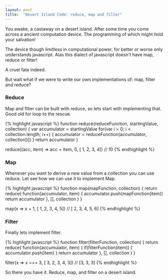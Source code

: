 ```yaml
---
layout: post
title:  "Desert Island Code: reduce, map and filter"
---
```

You awake, a castaway on a desert island. After some time you come
across a ancient computation device. The programming of which might hold your
salvation!

<!--more-->

The device though limitless in computational power, for better or worse only
understands javascript. Alas this dialect of javascript doesn't have map, reduce or
filter!

A cruel fate indeed.

But wait what if we were to write our own implementations of: map, filter and reduce?

### Reduce

Map and filter can be built with reduce, so lets start with implementing that.
Good old for loop to the rescue.

{% highlight javascript %}
function reduce(reduceFunction, startingValue, collection) {
  var accumulator = startingValue
  for(var i = 0; i < collection.length; i++) {
    accumulator = reduceFunction(accumulator, collection[i])
  }
  return accumulator
}

reduce((acc, item) => acc + item, 0, [ 1, 2, 3, 4]) // 10
{% endhighlight %}

### Map

Whenever you want to derive a new value from
a collection you can use reduce. Let see how we can use it to implement Map.

{% highlight javascript %}
function map(mapFunction, collection) {
  return reduce(
    function(accumulator, item) {
      accumulator.push(mapFunction(item))
      return accumulator
    },
    [],
    collection
  )
}

map(x => x + 1, [ 1, 2, 3, 4, 5]) // [ 2, 3, 4, 5, 6]
{% endhighlight %}

### Filter

Finally lets implement filter.

{% highlight javascript %}
function filter(filterFunction, collection) {
  return reduce(
    function(accumulator, item) {
      if(filterFunction(item)) {
        accumulator.push(item)
      }
      return accumulator
    },
    [],
    collection
  )
}

filter(x => x === 3, [ 3, 2, 3, 4, 3]) // [3, 3, 3]
{% endhighlight %}

So there you have it. Reduce, map, and filter on a desert island.
